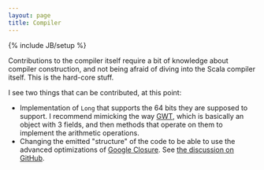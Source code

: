 ```yaml
---
layout: page
title: Compiler
---
```

{% include JB/setup %}

Contributions to the compiler itself require a bit of knowledge about
compiler construction, and not being afraid of diving into the Scala compiler
itself. This is the hard-core stuff.

I see two things that can be contributed, at this point:

*   Implementation of `Long` that supports the 64 bits they are supposed to
    support. I recommend mimicking the way
    [GWT](https://developers.google.com/web-toolkit/), which is basically
    an object with 3 fields, and then methods that operate on them to
    implement the arithmetic operations.
*   Changing the emitted "structure" of the code to be able to use the
    advanced optimizations of
    [Google Closure](https://developers.google.com/closure/compiler/).
    See [the discussion on GitHub](https://github.com/lampepfl/scala-js/issues/2#issuecomment-18707908).
